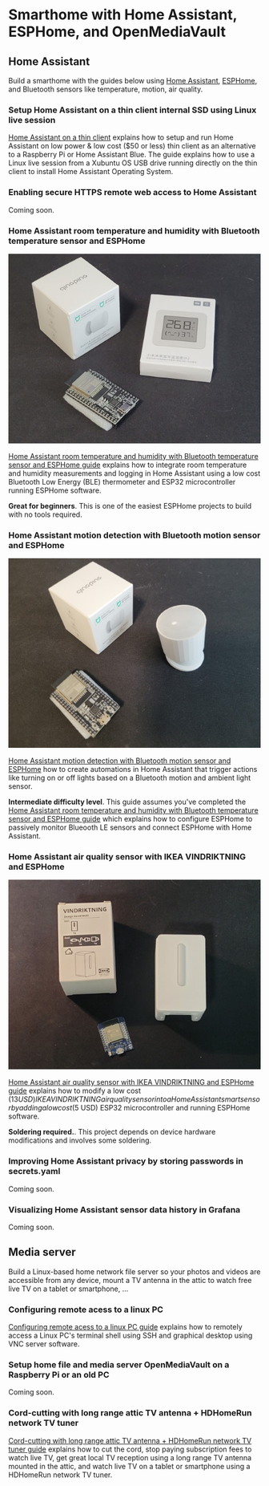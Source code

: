 # Smarthome with Home Assistant, ESPHome, and OpenMediaVault

## Home Assistant  
Build a smarthome with the guides below using [Home Assistant](https://www.home-assistant.io/), [ESPHome](https://esphome.io), and Bluetooth sensors like temperature, motion, air quality.

### Setup Home Assistant on a thin client internal SSD using Linux live session
[Home Assistant on a thin client](home-assistant/hassio-thin-client-setup.md) explains how to setup and run Home Assistant on low power & low cost ($50 or less) thin client as an alternative to a Raspberry Pi or Home Assistant Blue. The guide explains how to use a Linux live session from a Xubuntu OS USB drive running directly on the thin client to install Home Assistant Operating System.

### Enabling secure HTTPS remote web access to Home Assistant
Coming soon.

### Home Assistant room temperature and humidity with Bluetooth temperature sensor and ESPHome
![Bluetooth LE temperature sensor and ESP32 microcontroller](esphome/images/img9.jpg)

[Home Assistant room temperature and humidity with Bluetooth temperature sensor and ESPHome guide](esphome/ble-temperature-sensor.md) explains how to integrate room temperature and humidity measurements and logging in Home Assistant using a low cost Bluetooth Low Energy (BLE) thermometer and ESP32 microcontroller running ESPHome software.  

**Great for beginners**. This is one of the easiest ESPHome projects to build with no tools required.  

### Home Assistant motion detection with Bluetooth motion sensor and ESPHome
![Bluetooth LE motion sensor and ESP32 microcontroller](esphome/images/img8.jpg)

[Home Assistant motion detection with Bluetooth motion sensor and ESPHome](esphome/ble-motion-sensor.md) how to create automations in Home Assistant that trigger actions like turning on or off lights based on a Bluetooth motion and ambient light sensor. 

**Intermediate difficulty level**. This guide assumes you've completed the [Home Assistant room temperature and humidity with Bluetooth temperature sensor and ESPHome guide](ble-temperature-sensor.md) which explains how to configure ESPHome to passively monitor Blueooth LE sensors and connect ESPHome with Home Assistant. 

### Home Assistant air quality sensor with IKEA VINDRIKTNING and ESPHome
![IKEA VINDRIKTNING air quality sensor and ESP32 microcontroller](esphome/images/img1.jpg)

[Home Assistant air quality sensor with IKEA VINDRIKTNING and ESPHome guide](esphome/particulate-sensor.md) explains how to modify a low cost ($13 USD) IKEA VINDRIKTNING air quality sensor into a Home Assistant smart sensor by adding a low cost ($5 USD) ESP32 microcontroller and running ESPHome software.

**Soldering required.**. This project depends on device hardware modifications and involves some soldering.

### Improving Home Assistant privacy by storing passwords in secrets.yaml
Coming soon.

### Visualizing Home Assistant sensor data history in Grafana
Coming soon.

## Media server  
Build a Linux-based home network file server so your photos and videos are accessible from any device, mount a TV antenna in the attic to watch free live TV on a tablet or smartphone, ...

### Configuring remote acess to a linux PC
[Configuring remote acess to a linux PC guide](media-server/linux-remote-access.md) explains how to remotely access a Linux PC's terminal shell using SSH and graphical desktop using VNC server software.  

### Setup home file and media server OpenMediaVault on a Raspberry Pi or an old PC
Coming soon.

### Cord-cutting with long range attic TV antenna + HDHomeRun network TV tuner
[Cord-cutting with long range attic TV antenna + HDHomeRun network TV tuner guide](media-server/attic-tv-antenna.md) explains how to cut the cord, stop paying subscription fees to watch live TV, get great local TV reception using a long range TV antenna mounted in the attic, and watch live TV on a tablet or smartphone using a HDHomeRun network TV tuner.
